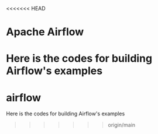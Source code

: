 <<<<<<< HEAD
# Apache Airflow
Here is the codes for building Airflow's examples
=======
# airflow
Here is the codes for building Airflow's examples
>>>>>>> origin/main
